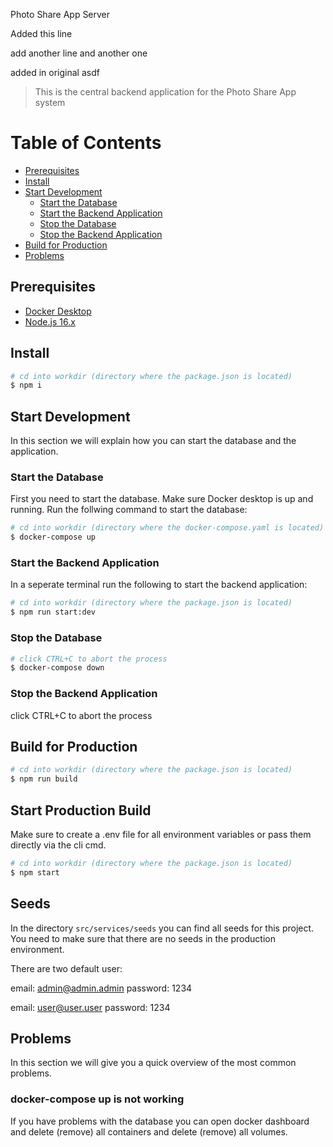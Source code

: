 Photo Share App Server

Added this line

add another line
and another one

added in original
asdf


> This is the central backend application for the Photo Share App system

# Table of Contents

* [Prerequisites](#prerequisites)
* [Install](#install)
* [Start Development](#start-development)
  * [Start the Database](#start-the-database)
  * [Start the Backend Application](#start-the-backend-application)
  * [Stop the Database](#stop-the-database)
  * [Stop the Backend Application](#stop-the-backend-application)
* [Build for Production](#build-for-production)
* [Problems](#problems)

## Prerequisites

* [Docker Desktop][docker_desktop]
* [Node.js 16.x][nodejs]

## Install

```sh
# cd into workdir (directory where the package.json is located)
$ npm i
```

## Start Development

In this section we will explain how you can start the database and the application.

### Start the Database

First you need to start the database. Make sure Docker desktop is up and running. Run the follwing command to start the database:

```sh
# cd into workdir (directory where the docker-compose.yaml is located)
$ docker-compose up
```

### Start the Backend Application

In a seperate terminal run the following to start the backend application:

```sh
# cd into workdir (directory where the package.json is located)
$ npm run start:dev
```

### Stop the Database

```sh
# click CTRL+C to abort the process
$ docker-compose down
```

### Stop the Backend Application

click CTRL+C to abort the process

## Build for Production

```sh
# cd into workdir (directory where the package.json is located)
$ npm run build
```
## Start Production Build

Make sure to create a .env file for all environment variables or pass them directly via the cli cmd.

```sh
# cd into workdir (directory where the package.json is located)
$ npm start
```

[docker_desktop]: https://www.docker.com/products/docker-desktop/
[nodejs]: https://nodejs.org/en/

## Seeds

In the directory `src/services/seeds` you can find all seeds for this project.
You need to make sure that there are no seeds in the production environment.

There are two default user:

email: admin@admin.admin
password: 1234

email: user@user.user
password: 1234

## Problems

In this section we will give you a quick overview of the most common problems.

### docker-compose up is not working

If you have problems with the database you can open docker dashboard and delete (remove) all containers and delete (remove) all volumes.
